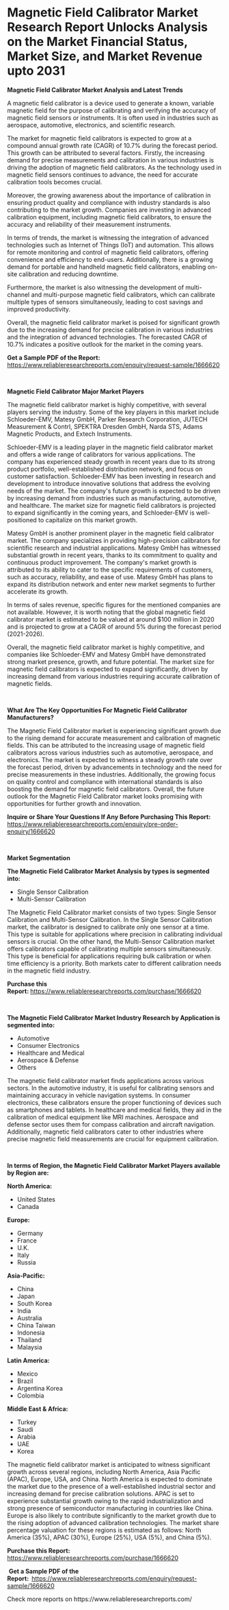 <p><h1>Magnetic Field Calibrator Market Research Report Unlocks Analysis on the Market Financial Status, Market Size, and Market Revenue upto 2031</h1></p><p><strong>Magnetic Field Calibrator Market Analysis and Latest Trends</strong></p>
<p><p>A magnetic field calibrator is a device used to generate a known, variable magnetic field for the purpose of calibrating and verifying the accuracy of magnetic field sensors or instruments. It is often used in industries such as aerospace, automotive, electronics, and scientific research.</p><p>The market for magnetic field calibrators is expected to grow at a compound annual growth rate (CAGR) of 10.7% during the forecast period. This growth can be attributed to several factors. Firstly, the increasing demand for precise measurements and calibration in various industries is driving the adoption of magnetic field calibrators. As the technology used in magnetic field sensors continues to advance, the need for accurate calibration tools becomes crucial.</p><p>Moreover, the growing awareness about the importance of calibration in ensuring product quality and compliance with industry standards is also contributing to the market growth. Companies are investing in advanced calibration equipment, including magnetic field calibrators, to ensure the accuracy and reliability of their measurement instruments.</p><p>In terms of trends, the market is witnessing the integration of advanced technologies such as Internet of Things (IoT) and automation. This allows for remote monitoring and control of magnetic field calibrators, offering convenience and efficiency to end-users. Additionally, there is a growing demand for portable and handheld magnetic field calibrators, enabling on-site calibration and reducing downtime.</p><p>Furthermore, the market is also witnessing the development of multi-channel and multi-purpose magnetic field calibrators, which can calibrate multiple types of sensors simultaneously, leading to cost savings and improved productivity.</p><p>Overall, the magnetic field calibrator market is poised for significant growth due to the increasing demand for precise calibration in various industries and the integration of advanced technologies. The forecasted CAGR of 10.7% indicates a positive outlook for the market in the coming years.</p></p>
<p><strong>Get a Sample PDF of the Report:&nbsp;</strong> <a href="https://www.reliableresearchreports.com/enquiry/request-sample/1666620">https://www.reliableresearchreports.com/enquiry/request-sample/1666620</a></p>
<p>&nbsp;</p>
<p><strong>Magnetic Field Calibrator Major Market Players</strong></p>
<p><p>The magnetic field calibrator market is highly competitive, with several players serving the industry. Some of the key players in this market include Schloeder-EMV, Matesy GmbH, Parker Research Corporation, JUTECH Measurement & Contrl‎, SPEKTRA Dresden GmbH, Narda STS, Adams Magnetic Products, and Extech Instruments.</p><p>Schloeder-EMV is a leading player in the magnetic field calibrator market and offers a wide range of calibrators for various applications. The company has experienced steady growth in recent years due to its strong product portfolio, well-established distribution network, and focus on customer satisfaction. Schloeder-EMV has been investing in research and development to introduce innovative solutions that address the evolving needs of the market. The company's future growth is expected to be driven by increasing demand from industries such as manufacturing, automotive, and healthcare. The market size for magnetic field calibrators is projected to expand significantly in the coming years, and Schloeder-EMV is well-positioned to capitalize on this market growth.</p><p>Matesy GmbH is another prominent player in the magnetic field calibrator market. The company specializes in providing high-precision calibrators for scientific research and industrial applications. Matesy GmbH has witnessed substantial growth in recent years, thanks to its commitment to quality and continuous product improvement. The company's market growth is attributed to its ability to cater to the specific requirements of customers, such as accuracy, reliability, and ease of use. Matesy GmbH has plans to expand its distribution network and enter new market segments to further accelerate its growth.</p><p>In terms of sales revenue, specific figures for the mentioned companies are not available. However, it is worth noting that the global magnetic field calibrator market is estimated to be valued at around $100 million in 2020 and is projected to grow at a CAGR of around 5% during the forecast period (2021-2026).</p><p>Overall, the magnetic field calibrator market is highly competitive, and companies like Schloeder-EMV and Matesy GmbH have demonstrated strong market presence, growth, and future potential. The market size for magnetic field calibrators is expected to expand significantly, driven by increasing demand from various industries requiring accurate calibration of magnetic fields.</p></p>
<p>&nbsp;</p>
<p><strong>What Are The Key Opportunities For Magnetic Field Calibrator Manufacturers?</strong></p>
<p><p>The Magnetic Field Calibrator market is experiencing significant growth due to the rising demand for accurate measurement and calibration of magnetic fields. This can be attributed to the increasing usage of magnetic field calibrators across various industries such as automotive, aerospace, and electronics. The market is expected to witness a steady growth rate over the forecast period, driven by advancements in technology and the need for precise measurements in these industries. Additionally, the growing focus on quality control and compliance with international standards is also boosting the demand for magnetic field calibrators. Overall, the future outlook for the Magnetic Field Calibrator market looks promising with opportunities for further growth and innovation.</p></p>
<p><strong>Inquire or Share Your Questions If Any Before Purchasing This Report:</strong> <a href="https://www.reliableresearchreports.com/enquiry/pre-order-enquiry/1666620">https://www.reliableresearchreports.com/enquiry/pre-order-enquiry/1666620</a></p>
<p>&nbsp;</p>
<p><strong>Market Segmentation</strong></p>
<p><strong>The Magnetic Field Calibrator Market Analysis by types is segmented into:</strong></p>
<p><ul><li>Single Sensor Calibration</li><li>Multi-Sensor Calibration</li></ul></p>
<p><p>The Magnetic Field Calibrator market consists of two types: Single Sensor Calibration and Multi-Sensor Calibration. In the Single Sensor Calibration market, the calibrator is designed to calibrate only one sensor at a time. This type is suitable for applications where precision in calibrating individual sensors is crucial. On the other hand, the Multi-Sensor Calibration market offers calibrators capable of calibrating multiple sensors simultaneously. This type is beneficial for applications requiring bulk calibration or when time efficiency is a priority. Both markets cater to different calibration needs in the magnetic field industry.</p></p>
<p><strong>Purchase this Report:&nbsp;</strong><a href="https://www.reliableresearchreports.com/purchase/1666620">https://www.reliableresearchreports.com/purchase/1666620</a></p>
<p>&nbsp;</p>
<p><strong>The Magnetic Field Calibrator Market Industry Research by Application is segmented into:</strong></p>
<p><ul><li>Automotive</li><li>Consumer Electronics</li><li>Healthcare and Medical</li><li>Aerospace & Defense</li><li>Others</li></ul></p>
<p><p>The magnetic field calibrator market finds applications across various sectors. In the automotive industry, it is useful for calibrating sensors and maintaining accuracy in vehicle navigation systems. In consumer electronics, these calibrators ensure the proper functioning of devices such as smartphones and tablets. In healthcare and medical fields, they aid in the calibration of medical equipment like MRI machines. Aerospace and defense sector uses them for compass calibration and aircraft navigation. Additionally, magnetic field calibrators cater to other industries where precise magnetic field measurements are crucial for equipment calibration.</p></p>
<p>&nbsp;</p>
<p><strong>In terms of Region, the Magnetic Field Calibrator Market Players available by Region are:</strong></p>
<p>
    <p> <strong> North America: </strong>
        <ul>
            <li>United States</li>
            <li>Canada</li>
        </ul>
        </p> 
    <p> <strong> Europe: </strong>
        <ul>
            <li>Germany</li>
            <li>France</li>
            <li>U.K.</li>
            <li>Italy</li>
            <li>Russia</li>
        </ul>
        </p> 
    <p> <strong> Asia-Pacific: </strong>
        <ul>
            <li>China</li>
            <li>Japan</li>
            <li>South Korea</li>
            <li>India</li>
            <li>Australia</li>
            <li>China Taiwan</li>
            <li>Indonesia</li>
            <li>Thailand</li>
            <li>Malaysia</li>
        </ul>
        </p> 
    <p> <strong> Latin America: </strong>
        <ul>
            <li>Mexico</li>
            <li>Brazil</li>
            <li>Argentina Korea</li>
            <li>Colombia</li>
        </ul>
        </p> 
    <p> <strong> Middle East & Africa: </strong>
        <ul>
            <li>Turkey</li>
            <li>Saudi</li>
            <li>Arabia</li>
            <li>UAE</li>
            <li>Korea</li>
        </ul>
    </p>
    </p>
<p><p>The magnetic field calibrator market is anticipated to witness significant growth across several regions, including North America, Asia Pacific (APAC), Europe, USA, and China. North America is expected to dominate the market due to the presence of a well-established industrial sector and increasing demand for precise calibration solutions. APAC is set to experience substantial growth owing to the rapid industrialization and strong presence of semiconductor manufacturing in countries like China. Europe is also likely to contribute significantly to the market growth due to the rising adoption of advanced calibration technologies. The market share percentage valuation for these regions is estimated as follows: North America (35%), APAC (30%), Europe (25%), USA (5%), and China (5%).</p></p>
<p><strong>Purchase this Report: </strong><a href="https://www.reliableresearchreports.com/purchase/1666620">https://www.reliableresearchreports.com/purchase/1666620</a></p>
<p>&nbsp;<strong>Get a Sample PDF of the Report:&nbsp;&nbsp;</strong><a href="https://www.reliableresearchreports.com/enquiry/request-sample/1666620">https://www.reliableresearchreports.com/enquiry/request-sample/1666620</a></p>
<p><strong></strong></p>
<p>Check more reports on https://www.reliableresearchreports.com/</p>
